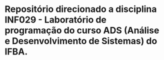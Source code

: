 # Repositório direcionado a disciplina INF029 - Laboratório de programação do curso ADS (Análise e Desenvolvimento de Sistemas) do IFBA.
